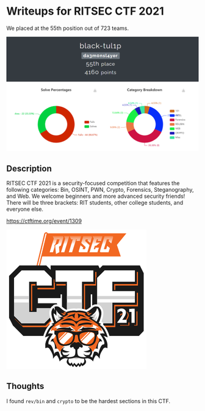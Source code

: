 # Writeups for RITSEC CTF 2021
We placed at the 55th position out of 723 teams.

![black-tul1p](/RITSEC-2021/solves_list/score.png)

## Description

RITSEC CTF 2021 is a security-focused competition that features the following categories: Bin, OSINT, PWN, Crypto, Forensics, Steganography, and Web. We welcome beginners and more advanced security friends! There will be three brackets: RIT students, other college students, and everyone else.

https://ctftime.org/event/1309

![RITSEC-CTF](/RITSEC-2021/solves_list/RITSEC_logo.png)

## Thoughts
I found `rev/bin` and `crypto` to be the hardest sections in this CTF.
